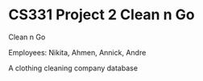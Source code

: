 # CS331 Project 2 Clean n Go

Clean n Go

Employees: Nikita, Ahmen, Annick, Andre

A clothing cleaning company database
